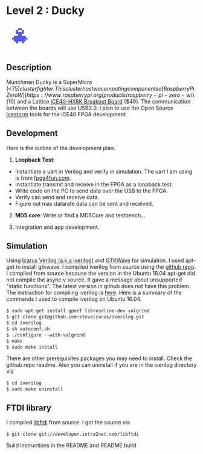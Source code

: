# Level 2 : Ducky
![level2_ducky](images/level2_ducky.png)

## Description

Munchman Ducky is a SuperMicro (<$75) cluster fighter.  This cluster has two computing components a [Raspberry Pi
Zero W](https://www.raspberrypi.org/products/raspberry-pi-zero-w/) ($10) and a Lattice [iCE40-HX8K Breakout
Board](http://www.latticesemi.com/en/Products/DevelopmentBoardsAndKits/iCE40HX8KBreakoutBoard) ($49).  The
communication between the boards will use USB2.0.  I plan to use the Open Source
[Icestorm](http://www.clifford.at/icestorm/) tools for the iCE40 FPGA development.

## Development

Here is the outline of the development plan.

1.  **Loopback Test**:
- Instantiate a uart in Verilog and verify in simulation.  The uart I am using is from [fpga4fun.com](https://www.fpga4fun.com/SerialInterface4.html).
- Instantiate transmit and receive in the FPGA as a loopback test.
- Write code on the PC to send data over the USB to the FPGA.
- Verify can send and receive data. 
- Figure out max datarate data can be sent and received.

2. **MD5 core**: Write or find a MD5Core and testbench...

3. Integration and app development.

## Simulation

Using [Icarus Verilog (a.k.a iverilog)](http://iverilog.icarus.com/) and 
[GTKWave](http://gtkwave.sourceforge.net/) for simulation. 
I used apt-get to install gtkwave.
I compiled iverilog from source using the [github repo](https://github.com/steveicarus/iverilog).
I compiled from source because the version in the Ubuntu 16.04 apt-get 
did not compile the async.v source. It gave a message about unsupported "static functions".
The latest version in github does not have this problem.
The instruction for compiling iverilog is [here](http://iverilog.wikia.com/wiki/Installation_Guide).
Here is a summary of the commands I used to compile iverilog on Ubuntu 16.04.

```
$ sudo apt-get install gperf libreadline-dev valgrind
$ git clone git@github.com:steveicarus/iverilog.git
$ cd iverilog
$ sh autoconf.sh
$ ./configure --with-valgrind
$ make
$ sudo make install
```

There are other prerequisites packages you may need to install.  Check the github repo readme.  Also you
can uninstall if you are in the iverilog directory via

```
$ cd iverilog
$ sudo make uninstall
```

## FTDI library

I compiled [libftdi](https://www.intra2net.com/en/developer/libftdi/) from source. I got the source via

```
$ git clone git://developer.intra2net.com/libftdi
```

Build instructions in the README and README.build
